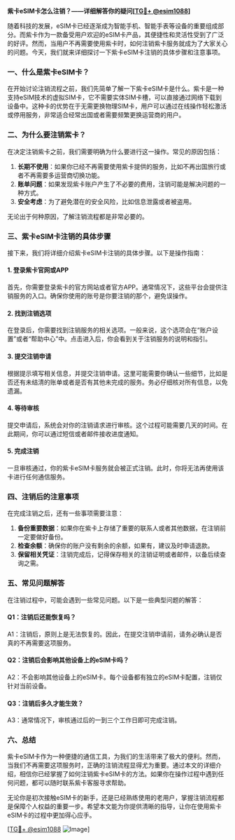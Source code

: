 **紫卡eSIM卡怎么注销？——详细解答你的疑问[[TG💪+ @esim1088](https://t.me/s/esim1088)]**

随着科技的发展，eSIM卡已经逐渐成为智能手机、智能手表等设备的重要组成部分。而紫卡作为一款备受用户欢迎的eSIM卡产品，其便捷性和灵活性受到了广泛的好评。然而，当用户不再需要使用紫卡时，如何注销紫卡服务就成为了大家关心的问题。今天，我们就来详细探讨一下紫卡eSIM卡注销的具体步骤和注意事项。

### 一、什么是紫卡eSIM卡？

在开始讨论注销流程之前，我们先简单了解一下紫卡eSIM卡是什么。紫卡是一种支持eSIM技术的虚拟SIM卡，它不需要实体SIM卡槽，可以直接通过网络下载到设备中。这种卡的优势在于无需更换物理SIM卡，用户可以通过在线操作轻松激活或停用服务，非常适合经常出国或者需要频繁更换运营商的用户。

### 二、为什么要注销紫卡？

在决定注销紫卡之前，我们需要明确为什么要进行这一操作。常见的原因包括：

1. **长期不使用**：如果你已经不再需要使用紫卡提供的服务，比如不再出国旅行或者不再需要多运营商切换功能。
2. **账单问题**：如果发现紫卡账户产生了不必要的费用，注销可能是解决问题的一种方式。
3. **安全考虑**：为了避免潜在的安全风险，比如信息泄露或者被盗用。

无论出于何种原因，了解注销流程都是非常必要的。

### 三、紫卡eSIM卡注销的具体步骤

接下来，我们将详细介绍紫卡eSIM卡注销的具体步骤。以下是操作指南：

#### 1. 登录紫卡官网或APP

首先，你需要登录紫卡的官方网站或者官方APP。通常情况下，这些平台会提供注销服务的入口。确保你使用的账号是你要注销的那个，避免误操作。

#### 2. 找到注销选项

在登录后，你需要找到注销服务的相关选项。一般来说，这个选项会在“账户设置”或者“帮助中心”中。点击进入后，你会看到关于注销服务的说明和指引。

#### 3. 提交注销申请

根据提示填写相关信息，并提交注销申请。这里可能需要你确认一些细节，比如是否还有未结清的账单或者是否有其他未完成的服务。务必仔细核对所有信息，以免遗漏。

#### 4. 等待审核

提交申请后，系统会对你的注销请求进行审核。这个过程可能需要几天的时间。在此期间，你可以通过短信或者邮件接收进度通知。

#### 5. 完成注销

一旦审核通过，你的紫卡eSIM卡服务就会被正式注销。此时，你将无法再使用该卡进行任何通信服务。

### 四、注销后的注意事项

在完成注销之后，还有一些事项需要注意：

1. **备份重要数据**：如果你在紫卡上存储了重要的联系人或者其他数据，在注销前一定要做好备份。
2. **检查余额**：确保你的账户没有剩余的余额，如果有，建议及时申请退款。
3. **保留相关凭证**：注销完成后，记得保存相关的注销证明或者邮件，以备后续查询之需。

### 五、常见问题解答

在注销过程中，可能会遇到一些常见问题。以下是一些典型问题的解答：

#### Q1：注销后还能恢复吗？
A1：注销后，原则上是无法恢复的。因此，在提交注销申请前，请务必确认是否真的不再需要这项服务。

#### Q2：注销后会影响其他设备上的eSIM卡吗？
A2：不会影响其他设备上的eSIM卡。每个设备都有独立的eSIM卡配置，注销仅针对当前设备。

#### Q3：注销后多久才能生效？
A3：通常情况下，审核通过后的一到三个工作日即可完成注销。

### 六、总结

紫卡eSIM卡作为一种便捷的通信工具，为我们的生活带来了极大的便利。然而，当我们不再需要这项服务时，正确的注销流程显得尤为重要。通过本文的详细介绍，相信你已经掌握了如何注销紫卡eSIM卡的方法。如果你在操作过程中遇到任何问题，都可以随时联系紫卡客服寻求帮助。

无论你是初次接触eSIM卡的新手，还是已经熟练使用的老用户，掌握注销流程都是保障个人权益的重要一步。希望本文能为你提供清晰的指导，让你在使用紫卡eSIM卡的过程中更加得心应手。

[[TG💪+ @esim1088](https://t.me/s/esim1088) ![Image](https://i.postimg.cc/4NQfJmqS/Snipaste-2025-05-13-00-14-12.png)]
